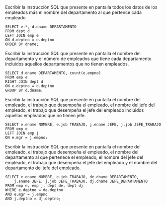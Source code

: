 Escribir la instrucción SQL que presente en pantalla todos los datos de los empleados más el nombre del departamento al que pertence cada empleado.

	SELECT e.*, d.dname DEPARTAMENTO
	FROM dept d
	LEFT JOIN emp e
	ON d.deptno = e.deptno
	ORDER BY dname;

Escribir la instrucción SQL que presente en pantalla el nombre del departamento y el número de empleados que tiene cada departamento incluidos aquellos departamentos que no tienen empleados.

	SELECT d.dname DEPARTAMENTO, count(e.empno)
	FROM emp e 
	RIGHT JOIN dept d
	ON e.deptno = d.deptno
	GROUP BY d.dname;

Escribir la instrucción SQL que presente en pantalla el nombre del empleado, el trabajo que desempeña el empleado, el nombre del jefe del empleado, el trabajo que desempeña el jefe del empleado incluidos aquellos empleados que no tienen jefe.

	SELECT e.ename NOMBRE, e.job TRABAJO, j.ename JEFE, j.job JEFE_TRABAJO
	FROM emp e 
	LEFT JOIN emp j
	ON e.mgr = j.empno;

Escribir la instrucción SQL que presente en pantalla el nombre del empleado, el trabajo que desempeña el empleado, el nombre del departamento al que pertenece el empleado, el nombre del jefe del empleado, el trabajo que desempeña el jefe del empleado y el nombre del departamento del jefe del empleado.

	SELECT e.ename NOMBRE, e.job TRABAJO, de.dname DEPARTAMENTO, 
		j.ename JEFE, j.job JEFE_TRABAJO, dj.dname JEFE_DEPARTAMENTO
	FROM emp e, emp j, dept de, dept dj 
	WHERE e.deptno = de.deptno
	AND e.mgr = j.empno
	AND j.deptno = dj.deptno;